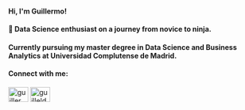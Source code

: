 <h4 align="left">Hi, I'm Guillermo!</h4>
<h4 align="left">🚀 Data Science enthusiast on a journey from novice to ninja.</h4>

<h4 align="left"> Currently pursuing my master degree in Data Science and Business Analytics at Universidad Complutense de Madrid.

<h4 align="left">Connect with me:</h4>
<p align="left">
<a href="https://linkedin.com/in/guillermo-lodeiro-dell-iaconi" target="blank"><img align="center" src="https://raw.githubusercontent.com/rahuldkjain/github-profile-readme-generator/master/src/images/icons/Social/linked-in-alt.svg" alt="guillermo-lodeiro-dell-iaconi" height="30" width="40" /></a>
<a href="https://www.hackerrank.com/guilleldas" target="blank"><img align="center" src="https://raw.githubusercontent.com/rahuldkjain/github-profile-readme-generator/master/src/images/icons/Social/hackerrank.svg" alt="guilleldas" height="30" width="40" /></a>
</p>

